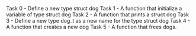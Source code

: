 Task 0 - Define a new type struct dog
Task 1 - A function that initialize a variable of type struct dog
Task 2 - A function that prints a struct dog
Task 3 - Define a new type dog_t as a new name for the type struct dog
Task 4 - A function that creates a new dog
Task 5 - A function that frees dogs.
